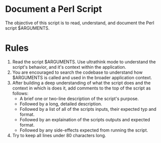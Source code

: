 # Document a Perl Script

The objective of this script is to read, understand, and document the
Perl script $ARGUMENTS.

# Rules
1. Read the script $ARGUMENTS. Use ultrathink mode to understand the script's
   behavior, and it's context within the application.
2. You are encouraged to search the codebase to understand how $ARGUMENTS is
   called and used in the broader application context.
3. After building a deep understanding of what the script does and the
   context in which is does it, add comments to the top of the script as
   follows:
   - A brief one or two-line description of the script's purpose.
   - Followed by a long, detailed description.
   - Followed by a list of all of the scripts inputs, their expected typ
     and format.
   - Followed by an explaination of the scripts outputs and expected format.
   - Followed by any side-effects expected from running the script.
4. Try to keep all lines under 80 characters long.

